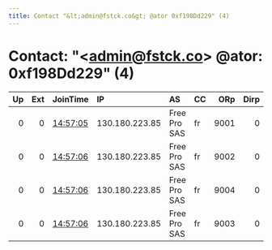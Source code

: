 ```yaml
---
title: Contact "&lt;admin@fstck.co&gt; @ator 0xf198Dd229" (4)
---
```


# Contact: "&lt;admin@fstck.co&gt; @ator: 0xf198Dd229" (4)

|   Up |   Ext | JoinTime                                                                                              | IP             | AS           | CC   |   ORp |   Dirp | OS    | Version   | Nickname   |   eFamMembers |
|-----:|------:|:------------------------------------------------------------------------------------------------------|:---------------|:-------------|:-----|------:|-------:|:------|:----------|:-----------|--------------:|
|    0 |     0 | [14:57:05](https://nusenu.github.io/OrNetStats/w/relay/52516B24F9F600643AE1A88066C7139DB8A58FF6.html) | 130.180.223.85 | Free Pro SAS | fr   |  9001 |      0 | Linux | 0.4.7.13  | fstck      |             1 |
|    0 |     0 | [14:57:06](https://nusenu.github.io/OrNetStats/w/relay/0AFF869625905BBDA92F146FEE096408852C52D0.html) | 130.180.223.85 | Free Pro SAS | fr   |  9002 |      0 | Linux | 0.4.7.13  | fstck      |             1 |
|    0 |     0 | [14:57:06](https://nusenu.github.io/OrNetStats/w/relay/275553E710A0B81FADABB78B154E831640CF6D79.html) | 130.180.223.85 | Free Pro SAS | fr   |  9004 |      0 | Linux | 0.4.7.13  | fstck      |             1 |
|    0 |     0 | [14:57:06](https://nusenu.github.io/OrNetStats/w/relay/530F20A054FF5FB1E909A63025FF9276DD9B96E5.html) | 130.180.223.85 | Free Pro SAS | fr   |  9003 |      0 | Linux | 0.4.7.13  | fstck      |             1 |
